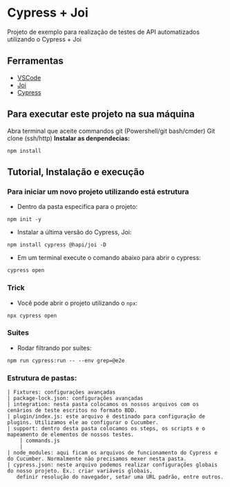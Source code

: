 # Cypress + Joi 
Projeto de exemplo para realização de testes de API automatizados utilizando o Cypress + Joi

## Ferramentas
- [VSCode](https://code.visualstudio.com/ "VSCode")
- [Joi](https://www.npmjs.com/package/@hapi/joi "Joi")
- [Cypress](https://www.npmjs.com/package/cypress "Cypress")

## Para executar este projeto na sua máquina
  Abra terminal que aceite commandos git (Powershell/git bash/cmder)
  Git clone (ssh/http)
  **Instalar as denpendecias:**
  ```
  npm install
  ``` 
## Tutorial, Instalação e execução


### Para iniciar um novo projeto utilizando está estrutura
* Dentro da pasta especifica para o projeto: 
```
npm init -y
``` 

* Instalar a última versão do Cypress, Joi:
```
npm install cypress @hapi/joi -D
```


* Em um terminal execute o comando abaixo para abrir o cypress:
```
cypress open 
```

### Trick

* Você pode abrir o projeto utilizando o `npx`:
```
npx cypress open
```

### Suites

* Rodar filtrando por suítes:
```
npm run cypress:run -- --env grep=@e2e
```

### Estrutura de pastas:
    | Fixtures: configurações avançadas
    | package-lock.json: configurações avançadas
    | integration: nesta pasta colocamos os nossos arquivos com os cenários de teste escritos no formato BDD.
    | plugin/index.js: este arquivo é destinado para configuração de plugins. Utilizamos ele ao configurar o Cucumber.
    | support: dentro desta pasta colocamos os steps, os scripts e o mapeamento de elementos de nossos testes.
        | commands.js
        | 
    | node_modules: aqui ficam os arquivos de funcionamento do Cypress e do Cucumber. Normalmente não precisamos mexer nesta pasta.
    | cypress.json: neste arquivo podemos realizar configurações globais do nosso projeto. Ex.: criar variáveis globais, 
       definir resolução do navegador, setar uma URL padrão, entre outros.
